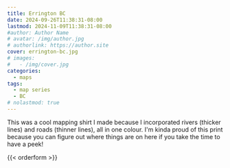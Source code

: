 ```yaml
---
title: Errington BC
date: 2024-09-26T11:38:31-08:00
lastmod: 2024-11-09T11:38:31-08:00
#author: Author Name
# avatar: /img/author.jpg
# authorlink: https://author.site
cover: errington-bc.jpg
# images:
#   - /img/cover.jpg
categories:
  - maps
tags:
  - map series
  - BC
# nolastmod: true
---
```


This was a cool mapping shirt I made because I incorporated rivers (thicker lines) and roads (thinner lines), all in one colour. I'm kinda proud of this print because you can figure out where things are on here if you take the time to have a peek!

<!--more-->


{{< orderform >}}
